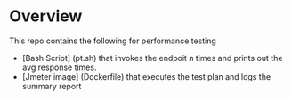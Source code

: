 
# Overview

This repo contains the following for performance testing 

* [Bash Script] (pt.sh) that invokes the endpoit n times and prints out the avg response times.
* [Jmeter image] (Dockerfile) that executes the test plan and logs the summary report
